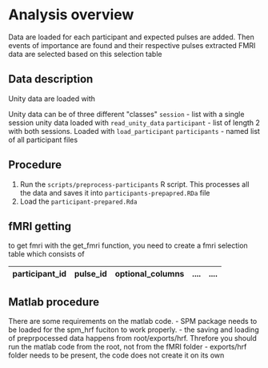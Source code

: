 # Analysis overview

Data are loaded for each participant and expected pulses are added. Then events of importance are found and their respective pulses extracted FMRI data are selected based on this selection table


## Data description
Unity data are loaded with 

Unity data can be of three different "classes"
`session` - list with a single session unity data loaded with `read_unity_data`
`participant` - list of length 2 with both sessions. Loaded with `load_participant`
`participants` - named list of all participant files


## Procedure
1. Run the `scripts/preprocess-participants` R script. This processes all the data and saves it into `participants-prepapred.RDa` file
2. Load the `participant-prepared.Rda`

## fMRI getting
to get fmri with the get_fmri function, you need to create a fmri selection table which consists of 

|participant_id|pulse_id|optional_columns|....|....|
|-------|-------|-------|-----|------|


## Matlab procedure
There are some requirements on the matlab code. 
    - SPM package needs to be loaded for the spm_hrf fuciton to work properly. 
    - the saving and loading of preprpocessed data happens from root/exports/hrf. Threfore you should run the matlab code from the root, not from the fMRI folder
    - exports/hrf folder needs to be present, the code does not create it on its own
